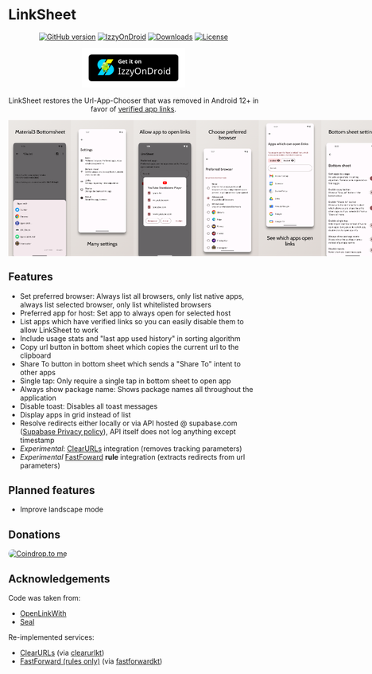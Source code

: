 # LinkSheet

<!-- ---------- Badges ---------- -->
<div align="center">

[![GitHub version](https://img.shields.io/github/v/release/1fexd/LinkSheet)](https://github.com/1fexd/LinkSheet/releases/latest)
[![IzzyOnDroid](https://img.shields.io/endpoint?url=https://apt.izzysoft.de/fdroid/api/v1/shield/fe.linksheet)](https://apt.izzysoft.de/fdroid/index/apk/fe.linksheet)
[![Downloads](https://img.shields.io/github/downloads/1fexd/LinkSheet/total)]()
[![License](https://img.shields.io/github/license/1fexd/LinkSheet)](https://github.com/1fexd/LinkSheet/blob/master/LICENSE)

</div>

<!-- ---------- Download ---------- -->
<div align="center">

[<img src="readme/IzzyOnDroid.png"
alt="Get it on IzzySoft"
height="80">](https://apt.izzysoft.de/fdroid/index/apk/fe.linksheet)
</div>


<!-- ---------- Description ---------- -->
<div align="center">

LinkSheet restores the Url-App-Chooser that was removed in Android 12+ in favor of [verified app links](https://developer.android.com/training/app-links/verify-android-applinks).

</div>

<!-- ---------- Screenshots ---------- -->
<div align="center">

<div style="display: flex;">
  <img src="readme/screenshot1.png" width=25%>
  <img src="readme/screenshot2.png" width=25%>
  <img src="readme/screenshot3.png" width=25%>
  <img src="readme/screenshot4.png" width=25%>
  <img src="readme/screenshot5.png" width=25%>
  <img src="readme/screenshot6.png" width=25%>
  <img src="readme/screenshot7.png" width=25%>
</div>

 </div>
 
## Features

* Set preferred browser: Always list all browsers, only list native apps, always list selected browser, only list whitelisted browsers 
* Preferred app for host: Set app to always open for selected host
* List apps which have verified links so you can easily disable them to allow LinkSheet to work
* Include usage stats and "last app used history" in sorting algorithm
* Copy url button in bottom sheet which copies the current url to the clipboard
* Share To button in bottom sheet which sends a "Share To" intent to other apps
* Single tap: Only require a single tap in bottom sheet to open app
* Always show package name: Shows package names all throughout the application
* Disable toast: Disables all toast messages
* Display apps in grid instead of list
* Resolve redirects either locally or via API hosted @ supabase.com ([Supabase Privacy policy](supabase.com/privacy)), API itself does not log anything except timestamp
* *Experimental*: [ClearURLs](https://github.com/ClearURLs) integration (removes tracking parameters)
* *Experimental* [FastFoward](https://github.com/FastForwardTeam/FastForward) **rule** integration (extracts redirects from url parameters)

## Planned features
* Improve landscape mode

## Donations

<a href="https://coindrop.to/fexd" target="_blank"><img src="https://coindrop.to/embed-button.png" style="border-radius: 10px; height: 57px !important;width: 229px !important;" alt="Coindrop.to me"></img></a>

## Acknowledgements

Code was taken from:

* [OpenLinkWith](https://github.com/tasomaniac/OpenLinkWith)
* [Seal](https://github.com/JunkFood02/Seal)

Re-implemented services:

* [ClearURLs](https://github.com/ClearURLs) (via [clearurlkt](https://github.com/1fexd/clearurlkt))
* [FastForward (rules only)](https://github.com/FastForwardTeam/FastForward) (via [fastforwardkt](https://github.com/1fexd/fastforwardkt))
